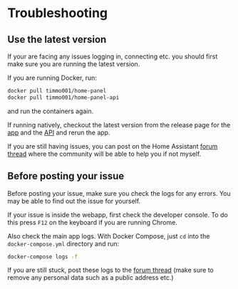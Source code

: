 # Troubleshooting

## Use the latest version

If your are facing any issues logging in, connecting etc. you should first
 make sure you are running the latest version.

If you are running Docker, run:

```bash
docker pull timmo001/home-panel
docker pull timmo001/home-panel-api
```

and run the containers again.

If running natively, checkout the latest version from the release page for
 the [app] and the [API] and rerun the app.

If you are still having issues, you can post on the Home Assistant
 [forum thread] where the community will be able to help you if not myself.

## Before posting your issue

Before posting your issue, make sure you check the logs for any errors.
 You may be able to find out the issue for yourself.

If your issue is inside the webapp, first check the developer console.
 To do this press `F12` on the keyboard if you are running Chrome.

Also check the main app logs. With Docker Compose, just `cd` into the
 `docker-compose.yml` directory and run:

 ```bash
 docker-compose logs -f
 ```

 If you are still stuck, post these logs to the [forum thread] (make sure to
  remove any personal data such as a public address etc.)

[app]: https://github.com/timmo001/home-panel/releases
[api]: https://github.com/timmo001/home-panel-api/releases
[forum thread]: https://community.home-assistant.io/t/home-panel-a-touch-compatible-webapp-for-controlling-the-home/62597
